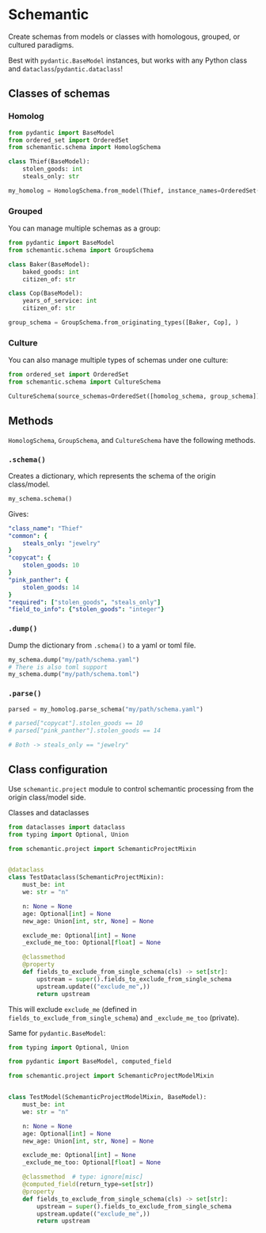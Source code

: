 # Schemantic

Create schemas from models or classes with homologous, grouped, or cultured paradigms.

Best with `pydantic.BaseModel` instances, but works with any Python class and `dataclass`/`pydantic.dataclass`!

## Classes of schemas

### Homolog
```python
from pydantic import BaseModel
from ordered_set import OrderedSet
from schemantic.schema import HomologSchema

class Thief(BaseModel):
    stolen_goods: int
    steals_only: str

my_homolog = HomologSchema.from_model(Thief, instance_names=OrderedSet(["copycat", "pink_panther"]))
```

### Grouped
You can manage multiple schemas as a group:

```python
from pydantic import BaseModel
from schemantic.schema import GroupSchema

class Baker(BaseModel):
    baked_goods: int
    citizen_of: str

class Cop(BaseModel):
    years_of_service: int
    citizen_of: str

group_schema = GroupSchema.from_originating_types([Baker, Cop], )
```

### Culture
You can also manage multiple types of schemas under one culture:

```python
from ordered_set import OrderedSet
from schemantic.schema import CultureSchema

CultureSchema(source_schemas=OrderedSet([homolog_schema, group_schema]))
```

## Methods
`HomologSchema`, `GroupSchema`, and `CultureSchema` have the following methods.

### `.schema()`
Creates a dictionary, which represents the schema of the origin class/model.

```python
my_schema.schema()
```

Gives:
```yaml
"class_name": "Thief"
"common": {
    steals_only: "jewelry"
}
"copycat": {
    stolen_goods: 10
}
"pink_panther": {
    stolen_goods: 14
}
"required": ["stolen_goods", "steals_only"]
"field_to_info": {"stolen_goods": "integer"}
```

### `.dump()`
Dump the dictionary from `.schema()` to a yaml or toml file.
```python
my_schema.dump("my/path/schema.yaml")
# There is also toml support
my_schema.dump("my/path/schema.toml")
```

### `.parse()`
```python
parsed = my_homolog.parse_schema("my/path/schema.yaml")

# parsed["copycat"].stolen_goods == 10
# parsed["pink_panther"].stolen_goods == 14

# Both -> steals_only == "jewelry"
```

## Class configuration
Use `schemantic.project` module to control schemantic processing from the origin class/model side.

Classes and dataclasses
```python
from dataclasses import dataclass
from typing import Optional, Union

from schemantic.project import SchemanticProjectMixin


@dataclass
class TestDataclass(SchemanticProjectMixin):
    must_be: int
    we: str = "n"

    n: None = None
    age: Optional[int] = None
    new_age: Union[int, str, None] = None

    exclude_me: Optional[int] = None
    _exclude_me_too: Optional[float] = None

    @classmethod
    @property
    def fields_to_exclude_from_single_schema(cls) -> set[str]:
        upstream = super().fields_to_exclude_from_single_schema
        upstream.update(("exclude_me",))
        return upstream
```

This will exclude `exclude_me` (defined in `fields_to_exclude_from_single_schema`) and `_exclude_me_too` (private).

Same for `pydantic.BaseModel`:
```python
from typing import Optional, Union

from pydantic import BaseModel, computed_field

from schemantic.project import SchemanticProjectModelMixin


class TestModel(SchemanticProjectModelMixin, BaseModel):
    must_be: int
    we: str = "n"

    n: None = None
    age: Optional[int] = None
    new_age: Union[int, str, None] = None

    exclude_me: Optional[int] = None
    _exclude_me_too: Optional[float] = None

    @classmethod  # type: ignore[misc]
    @computed_field(return_type=set[str])
    @property
    def fields_to_exclude_from_single_schema(cls) -> set[str]:
        upstream = super().fields_to_exclude_from_single_schema
        upstream.update(("exclude_me",))
        return upstream
```
